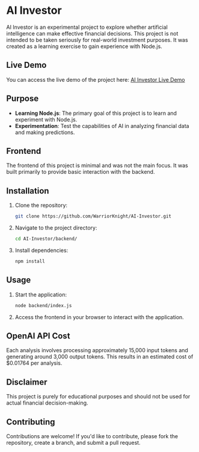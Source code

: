 # AI Investor

AI Investor is an experimental project to explore whether artificial intelligence can make effective financial decisions. This project is not intended to be taken seriously for real-world investment purposes. It was created as a learning exercise to gain experience with Node.js.

## Live Demo

You can access the live demo of the project here: [AI Investor Live Demo](https://ai-investor-production.up.railway.app/)

## Purpose

- **Learning Node.js**: The primary goal of this project is to learn and experiment with Node.js.
- **Experimentation**: Test the capabilities of AI in analyzing financial data and making predictions.

## Frontend

The frontend of this project is minimal and was not the main focus. It was built primarily to provide basic interaction with the backend.

## Installation

1. Clone the repository:
   ```bash
   git clone https://github.com/WarriorKnight/AI-Investor.git
   ```
2. Navigate to the project directory:
   ```bash
   cd AI-Investor/backend/
   ```
3. Install dependencies:
   ```bash
   npm install
   ```

## Usage

1. Start the application:
   ```bash
   node backend/index.js
   ```
2. Access the frontend in your browser to interact with the application.

## OpenAI API Cost

Each analysis involves processing approximately 15,000 input tokens and generating around 3,000 output tokens. This results in an estimated cost of $0.01764 per analysis.


## Disclaimer

This project is purely for educational purposes and should not be used for actual financial decision-making.

## Contributing

Contributions are welcome! If you'd like to contribute, please fork the repository, create a branch, and submit a pull request.
